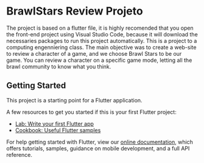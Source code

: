 # BrawlStars Review Projeto

The project is based on a flutter file, it is highly recomended that you open the front-end project using Visual Studio Code, because it will download the necessaries packages to run this project automatically.
This is a project to a computing engenniering class.
The main objective was to create a web-site to review a character of a game, and we choose Brawl Stars to be our game. You can review a character on a specific game mode, letting all the brawl community to know what you think. 

## Getting Started

This project is a starting point for a Flutter application.

A few resources to get you started if this is your first Flutter project:

- [Lab: Write your first Flutter app](https://flutter.dev/docs/get-started/codelab)
- [Cookbook: Useful Flutter samples](https://flutter.dev/docs/cookbook)

For help getting started with Flutter, view our
[online documentation](https://flutter.dev/docs), which offers tutorials,
samples, guidance on mobile development, and a full API reference.
